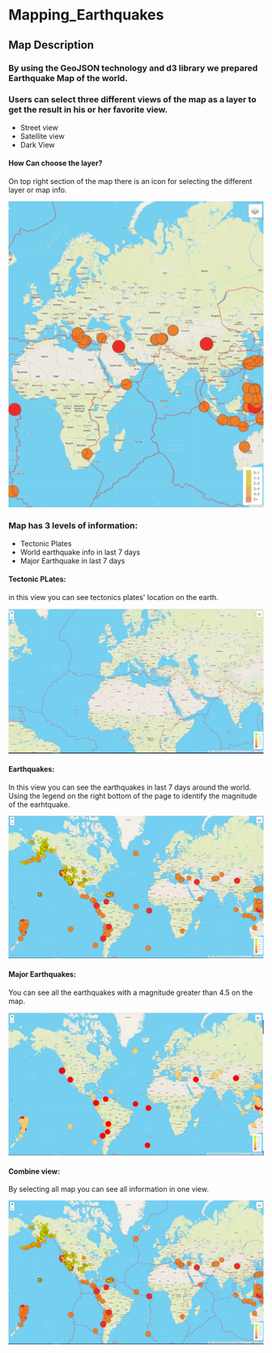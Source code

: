 # Mapping_Earthquakes
## Map Description

### By using the GeoJSON technology and d3 library we prepared Earthquake Map of the world.

### Users can select three different views of the map as a layer to get the result in his or her favorite view.
  - Street view
  - Satellite view
  - Dark View

#### How Can choose the layer?
On top right section of the map there is an icon for selecting the different layer or map info. 

![filter_city](https://github.com/reza-ya57/Mapping_Earthquakes/blob/Earthquake_Challenge/Earthquake_Challenge/static/images/Layer_selection2.gif)



### Map has 3 levels of information:
- Tectonic Plates
- World earthquake info in last 7 days
- Major Earthquake in last 7 days

#### Tectonic PLates:
in this view you can see tectonics plates' location on the earth.

![filter_city](https://github.com/reza-ya57/Mapping_Earthquakes/blob/Earthquake_Challenge/Earthquake_Challenge/static/images/tectonic.png)

#### Earthquakes:
In this view you can see the earthquakes in last 7 days around the world. Using the legend on the right bottom of the page to identify the magnitude of the earhtquake.

![filter_city](https://github.com/reza-ya57/Mapping_Earthquakes/blob/Earthquake_Challenge/Earthquake_Challenge/static/images/earthquake.png)

#### Major Earthquakes:
You can see all the earthquakes with a magnitude greater than 4.5 on the map.

![filter_city](https://github.com/reza-ya57/Mapping_Earthquakes/blob/Earthquake_Challenge/Earthquake_Challenge/static/images/major.png)

#### Combine view:
By selecting all map you can see all information in one view. 

![filter_city](https://github.com/reza-ya57/Mapping_Earthquakes/blob/Earthquake_Challenge/Earthquake_Challenge/static/images/all_layer.png)


